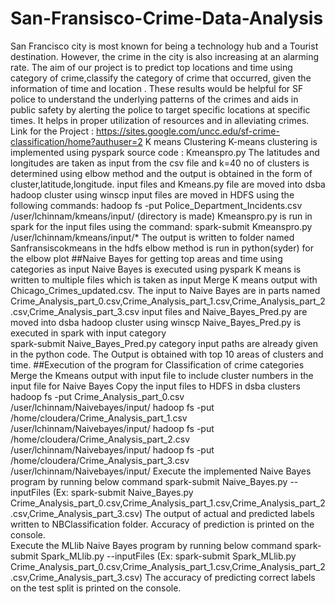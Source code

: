 # San-Fransisco-Crime-Data-Analysis
San Francisco city is most known for being a technology hub and a Tourist destination. However, the crime in the city is also increasing at an alarming rate. The aim of our project is to predict top locations and time using category of crime,classify the category of crime that occurred, given the information of time and location . These results would be helpful for SF police to understand the underlying patterns of the crimes  and aids in public safety by alerting the police to target specific locations at specific times. It helps in proper utilization of resources and in alleviating crimes.
Link for the Project : https://sites.google.com/uncc.edu/sf-crime-classification/home?authuser=2
K means Clustering
K-means clustering is implemented using pyspark
source code : Kmeanspro.py 
The latitudes and longitudes are taken as input from the csv file and k=40 no of clusters is determined using elbow method and the output is obtained in the form of cluster,latitude,longitude.
input files and Kmeans.py file are moved into  dsba hadoop cluster using winscp
input files are moved in HDFS using the following commands:
hadoop fs -put Police_Department_Incidents.csv /user/lchinnam/kmeans/input/ (directory is made)
Kmeanspro.py is run in spark for the input files using the command:
spark-submit Kmeanspro.py /user/lchinnam/kmeans/input/*
The output is written to folder named Sanfransiscokmeans in the hdfs 
elbow method is run in python(syder) for the elbow plot
##Naive Bayes for getting top areas and time using categories as input
Naive Bayes is executed using pyspark
K means is written to multiple files which is taken as input 
Merge K means output with Chicago_Crimes_updated.csv. 
The input to Naive Bayes are in parts named Crime_Analysis_part_0.csv,Crime_Analysis_part_1.csv,Crime_Analysis_part_2.csv,Crime_Analysis_part_3.csv
input files and Naive_Bayes_Pred.py are moved into  dsba hadoop cluster using winscp
Naive_Bayes_Pred.py is executed in spark with input category  
spark-submit Naive_Bayes_Pred.py category 
input paths are already given in the python code.
The Output is obtained with top 10 areas of clusters  and time.
##Execution of the program for Classification of crime categories
Merge the Kmeans output with input file to include cluster numbers in the input file for Naive Bayes
Copy the input files to HDFS in dsba clusters
hadoop fs -put Crime_Analysis_part_0.csv /user/lchinnam/Naivebayes/input/
hadoop fs -put /home/cloudera/Crime_Analysis_part_1.csv /user/lchinnam/Naivebayes/input/
hadoop fs -put /home/cloudera/Crime_Analysis_part_2.csv /user/lchinnam/Naivebayes/input/
hadoop fs -put /home/cloudera/Crime_Analysis_part_3.csv /user/lchinnam/Naivebayes/input/
Execute the implemented Naive Bayes program by running below command
spark-submit Naive_Bayes.py --inputFiles
(Ex: spark-submit Naive_Bayes.py Crime_Analysis_part_0.csv,Crime_Analysis_part_1.csv,Crime_Analysis_part_2.csv,Crime_Analysis_part_3.csv)
The output of actual and predicted labels written to NBClassification folder. Accuracy of prediction is printed on the console.  
Execute the MLlib Naive Bayes program by running below command
spark-submit Spark_MLlib.py --inputFiles
(Ex: spark-submit Spark_MLlib.py Crime_Analysis_part_0.csv,Crime_Analysis_part_1.csv,Crime_Analysis_part_2.csv,Crime_Analysis_part_3.csv)
The accuracy of predicting correct labels on the test split is printed on the console.
